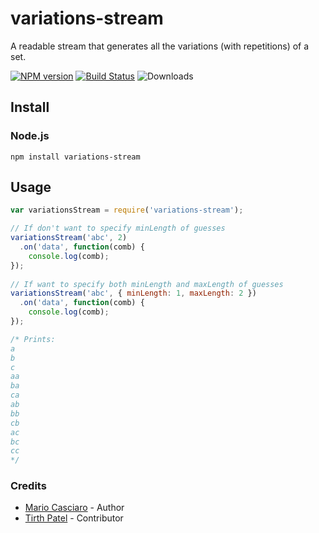 variations-stream
===========

A readable stream that generates all the variations (with repetitions) of a set.

[![NPM version](https://badge.fury.io/js/variations-stream.png)](http://badge.fury.io/js/variations-stream)
[![Build Status](https://travis-ci.org/mariocasciaro/variations-stream.png)](https://travis-ci.org/mariocasciaro/variations-stream)
![Downloads](http://img.shields.io/npm/dm/variations-stream.svg)

## Install

### Node.js

```
npm install variations-stream
```

## Usage

```javascript
var variationsStream = require('variations-stream');

// If don't want to specify minLength of guesses 
variationsStream('abc', 2)
  .on('data', function(comb) {
    console.log(comb);
});
 
// If want to specify both minLength and maxLength of guesses
variationsStream('abc', { minLength: 1, maxLength: 2 })
  .on('data', function(comb) {
    console.log(comb);
});

/* Prints:
a
b
c
aa
ba
ca
ab
bb
cb
ac
bc
cc
*/

```

### Credits

* [Mario Casciaro](https://github.com/mariocasciaro) - Author
* [Tirth Patel](https://github.com/tirrth) - Contributor
